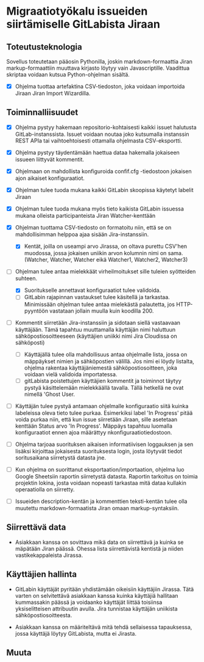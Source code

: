 # Migraatiotyökalu issueiden siirtämiselle GitLabista Jiraan #

## Toteutusteknologia ##

Sovellus toteutetaan pääosin Pythonilla, joskin markdown-formaattia Jiran markup-formaattiin muuttava kirjasto löytyy vain Javascriptille. Vaadittua skriptaa voidaan kutsua Python-ohjelman sisältä.

- [x] Ohjelma tuottaa artefaktina CSV-tiedoston, joka voidaan importoida Jiraan Jiran Import Wizardilla.

## Toiminnalliisuudet ##

- [x] Ohjelma pystyy hakemaan repositorio-kohtaisesti kaikki issuet halutusta GitLab-instanssista. Issuet voidaan noutaa joko kutsumalla instanssin REST APIa tai vaihtoehtoisesti ottamalla ohjelmasta CSV-eksportti.

- [x] Ohjelma pystyy täydentämään haettua dataa hakemalla jokaiseen issueen liittyvät kommentit.
- [x] Ohjelmaan on mahdollista konfiguroida confif.cfg -tiedostoon jokaisen ajon aikaiset konfiguraatiot.
- [x] Ohjelman tulee tuoda mukana kaikki GitLabin skoopissa käytetyt labelit Jiraan
- [x] Ohjelman tulee tuoda mukana myös tieto kaikista GitLabin issuessa mukana olleista participanteista Jiran Watcher-kenttään
- [x] Ohjelman tuottama CSV-tiedosto on formatoitu niin, että se on mahdollisimman helppoa ajaa sisään Jira-instanssiin.
    - [x] Kentät, joilla on useampi arvo Jirassa, on oltava purettu CSV'hen muodossa, jossa jokaisen uniikin arvon kolumnin nimi on sama. (Watcher, Watcher, Watcher eikä Watcher1, Watcher2, Watcher3)
- [ ] Ohjelman tulee antaa mielekkäät virheilmoitukset sille tuleien syötteiden suhteen.
    - [x] Suoritukselle annettavat konfiguraatiot tulee validoida.
    - [ ] GitLabin rajapinnan vastaukset tulee käsitellä ja tarkastaa. Minimissään ohjelman tulee antaa mielekästä palautetta, jos HTTP-pyyntöön vastataan jollain muulla kuin koodilla 200.
- [ ] Kommentit siirretään Jira-instanssiin ja sidotaan siellä vastaavaan käyttäjään. Tämä tapahtuu muuttamalla käyttäjän nimi haluttuun sähköpostiosoitteeseen (käyttäjien uniikki nimi Jira Cloudissa on sähköposti)
    - [ ] Käyttäjällä tulee olla mahdollisuus antaa ohjelmalle lista, jossa on mäppäykset nimien ja sähköpostien välillä. Jos nimi ei löydy listalta, ohjelma rakentaa käyttäjäniemestä sähköpostiosoitteen, joka voidaan vielä validoida importatessa.
    - [ ] gitLabista poistettujen käyttäjien kommentit ja toiminnot täytyy pystyä käsittelemään mielekkäällä tavalla. Tällä hetkellä ne ovat nimellä 'Ghost User.
- [ ] Käyttäjän tulee pystyä antamaan ohjelmalle konfiguraatio siitä kuinka labeleissa oleva tieto tulee purkaa. Esimerkiksi label 'In Progress' pitää voida purkaa niin, että kun issue siirretään Jiraan, sille asetetaan kenttään Status arvo 'In Progress'. Mäppäys tapahtuu luomalla konfiguraatiot ennen ajoa määrättyy nkonfiguraatiotiedostoon.
- [ ] Ohjelma tarjoaa suorituksen aikaisen informatiivisen loggauksen ja sen lisäksi kirjoittaa jokaisesta suorituksesta login, josta löytyvät tiedot soritusaikana siirretystä datasta jne.
- [ ] Kun ohjelma on suorittanut eksportaation/importaation, ohjelma luo Google Sheetsiin raportin siirretystä datasta. Raportin tarkoitus on toimia projektin lokina, josta voidaan nopeasti tarkastaa mitä dataa kullakin operaatiolla on siirretty.
- [ ] Issueiden description-kentän ja kommenttien teksti-kentän tulee olla muutettu markdown-formaatista Jiran omaan markup-syntaksiin.

## Siirrettävä data ##

- Asiakkaan kanssa on sovittava mikä data on siirrettävä ja kuinka se mäpätään Jiran päässä. Ohessa lista siirrettävistä kentistä ja niiden vastikekappaleista Jirassa.

## Käyttäjien hallinta ##

- GitLabin käyttäjät pyritään yhdistämään oikeisiin käyttäjiin Jirassa. Tätä varten on selvitettävä asiakkaan kanssa kuinka käyttäjiä hallitaan kummassakin päässä ja voidaanko käyttäjät liittää toisiinsa yksiselitteisen attribuutin avulla. Jira tunnistaa käyttäjän uniikista sähköpostiosoitteesta.

- Asiakkaan kanssa on määriteltävä mitä tehdä sellaisessa tapauksessa, jossa käyttäjä löytyy GitLabista, mutta ei Jirasta.

## Muuta ##

